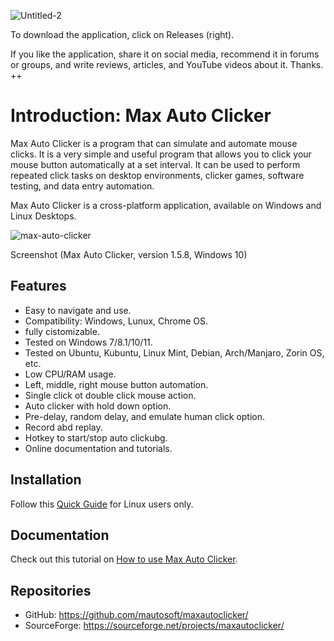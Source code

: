 ![Untitled-2](https://user-images.githubusercontent.com/112543061/187623150-bb72f1d8-72fd-4f56-b9bf-88ee73b2b5ee.png)

To download the application, click on Releases (right).

If you like the application, share it on social media, recommend it in forums or groups, and write reviews, articles, and YouTube videos about it. Thanks. ++


# Introduction: Max Auto Clicker

Max Auto Clicker is a program that can simulate and automate mouse clicks. It is a very simple and useful program that allows you to click your mouse button automatically at a set interval. It can be used to perform repeated click tasks on desktop environments, clicker games, software testing, and data entry automation.

Max Auto Clicker is a cross-platform application, available on Windows and Linux Desktops.

![max-auto-clicker](https://user-images.githubusercontent.com/112543061/187627158-0b1e27c3-4418-41b8-bcc2-797cfa94d99a.png)

Screenshot (Max Auto Clicker, version 1.5.8, Windows 10)

## Features
- Easy to navigate and use.
- Compatibility: Windows, Lunux, Chrome OS.
- fully cistomizable.
- Tested on Windows 7/8.1/10/11.
- Tested on Ubuntu, Kubuntu, Linux Mint, Debian, Arch/Manjaro, Zorin OS, etc.
- Low CPU/RAM usage.
- Left, middle, right mouse button automation.
- Single click ot double click mouse action.
- Auto clicker with hold down option.
- Pre-delay, random delay, and emulate human click option.
- Record abd replay.
- Hotkey to start/stop auto clickubg.
- Online documentation and tutorials.

## Installation

Follow this [Quick Guide](https://maxautoclicker.blogspot.com/2021/05/mouse-auto-clicker-for-ubuntu-linux.html) for Linux users only.

## Documentation

Check out this tutorial on [How to use Max Auto Clicker](https://maxautoclicker.blogspot.com/2021/05/help-how-to-use-max-auto-clicker.html).

## Repositories
- GitHub: https://github.com/mautosoft/maxautoclicker/
- SourceForge: https://sourceforge.net/projects/maxautoclicker/
